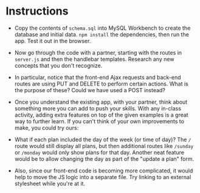 # Instructions

* Copy the contents of `schema.sql` into MySQL Workbench to create the database and initial data. `npm install` the dependencies, then run the app. Test it out in the browser.

* Now go through the code with a partner, starting with the routes in `server.js` and then the handlebar templates. Research any new concepts that you don't recognize.

* In particular, notice that the front-end Ajax requests and back-end routes are using PUT and DELETE to perform certain actions. What is the purpose of these? Could we have used a POST instead?

* Once you understand the existing app, with your partner, think about something more you can add to push your skills. With any in-class activity, adding extra features on top of the given examples is a great way to further learn. If you can't think of your own improvements to make, you could try ours:

* What if each plan included the day of the week (or time of day)? The `/` route would still display all plans, but then additional routes like `/sunday` or `/monday` would only show plans for that day. Another neat feature would be to allow changing the day as part of the "update a plan" form.

* Also, since our front-end code is becoming more complicated, it would help to move the JS logic into a separate file. Try linking to an external stylesheet while you're at it.